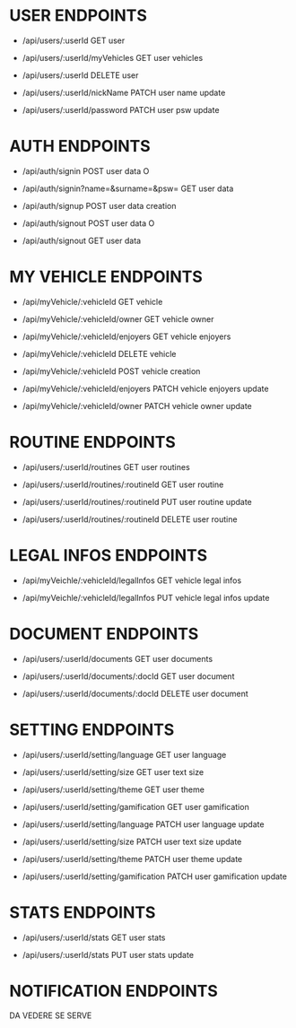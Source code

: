 # USER ENDPOINTS

- /api/users/:userId                           GET user
- /api/users/:userId/myVehicles                GET user vehicles         

- /api/users/:userId                           DELETE user

- /api/users/:userId/nickName                  PATCH user name update
- /api/users/:userId/password                  PATCH user psw update


# AUTH ENDPOINTS

- /api/auth/signin                                            POST user data 
O
- /api/auth/signin?name=<name>&surname=<surname>&psw=<psw>    GET user data 

- /api/auth/signup                                            POST user data creation

- /api/auth/signout                                           POST user data 
O
- /api/auth/signout                                           GET user data 


# MY VEHICLE ENDPOINTS

- /api/myVehicle/:vehicleId                   GET vehicle
- /api/myVehicle/:vehicleId/owner             GET vehicle owner
- /api/myVehicle/:vehicleId/enjoyers          GET vehicle enjoyers    

- /api/myVehicle/:vehicleId                   DELETE vehicle

- /api/myVehicle/:vehicleId                   POST vehicle creation

- /api/myVehicle/:vehicleId/enjoyers          PATCH vehicle enjoyers update
- /api/myVehicle/:vehicleId/owner             PATCH vehicle owner update


# ROUTINE ENDPOINTS

- /api/users/:userId/routines                 GET user routines
- /api/users/:userId/routines/:routineId      GET user routine

- /api/users/:userId/routines/:routineId      PUT user routine update   

- /api/users/:userId/routines/:routineId      DELETE user routine  


# LEGAL INFOS ENDPOINTS

- /api/myVeichle/:vehicleId/legalInfos       GET vehicle legal infos   

- /api/myVeichle/:vehicleId/legalInfos       PUT vehicle legal infos update


# DOCUMENT ENDPOINTS

- /api/users/:userId/documents                GET user documents 
- /api/users/:userId/documents/:docId         GET user document 

- /api/users/:userId/documents/:docId         DELETE user document

# SETTING ENDPOINTS

- /api/users/:userId/setting/language                  GET user language 
- /api/users/:userId/setting/size                      GET user text size 
- /api/users/:userId/setting/theme                     GET user theme 
- /api/users/:userId/setting/gamification              GET user gamification  

- /api/users/:userId/setting/language                  PATCH user language update
- /api/users/:userId/setting/size                      PATCH user text size update
- /api/users/:userId/setting/theme                     PATCH user theme update
- /api/users/:userId/setting/gamification              PATCH user gamification update  

# STATS ENDPOINTS 

- /api/users/:userId/stats                     GET user stats

- /api/users/:userId/stats                     PUT user stats update

# NOTIFICATION ENDPOINTS
DA VEDERE SE SERVE
